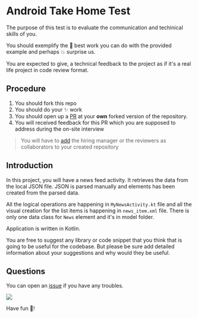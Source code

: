 # Android Take Home Test
The purpose of this test is to evaluate the communication and techinical skills of you.

You should exemplify the :muscle: best work you can do with the provided example and perhaps :boom: surprise us.

You are expected to give, a technical feedback to the project as if it's a real life project in code review format. 

## Procedure

1. You should fork this repo
2. You should do your :sparkles: work
3. You should open up a [PR](https://help.github.com/en/articles/about-pull-requests) at your **own** forked version of the repository.
4. You will received feedback for this PR which you are supposed to address during the on-site interview

> You will have to [add](https://help.github.com/en/articles/inviting-collaborators-to-a-personal-repository) the hiring manager or the reviewers as collaborators to your created repository

## Introduction

In this project, you will have a news feed activity. It retrieves the data from the local JSON file.
JSON is parsed manually and elements has been created from the parsed data. 

All the logical operations are happening in `MyNewsActivity.kt` file and all the visual creation for the list items is happening in `news_item.xml` file. 
There is only one data class for `News` element and it's in model folder.

Application is written in Kotlin.

You are free to suggest any library or code snippet that you think that is going to be useful for the codebase. 
But please be sure add detailed information about your suggestions and why would they be useful. 

## Questions

You can open an [issue](https://github.com/motain/android_take_home_test/issues) if you have any troubles.

![](https://media.giphy.com/media/uADx98ByhpOwcE7KhW/giphy.gif)

Have fun :rocket:!
